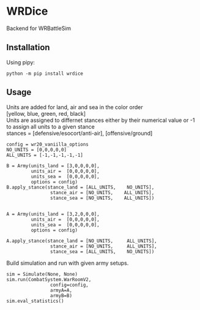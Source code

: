# WRDice
Backend for WRBattleSim

## Installation
Using pipy:

```
python -m pip install wrdice
```

## Usage


Units are added for land, air and sea in the color order  
[yellow, blue, green, red, black]  
Units are assigned to differnet stances either by their numerical value or -1 to assign all units to a given stance  
stances = [defensive/esocort/anti-air], [offensive/ground]
```
config = wr20_vaniilla_options
NO_UNITS = [0,0,0,0,0]
ALL_UNITS = [-1,-1,-1,-1,-1]

B = Army(units_land = [3,0,0,0,0], 
         units_air =  [0,0,0,0,0], 
         units_sea =  [0,0,0,0,0],
         options = config)
B.apply_stance(stance_land = [ALL_UNITS,    NO_UNITS],
                stance_air = [NO_UNITS,    ALL_UNITS],
                stance_sea = [NO_UNITS,    ALL_UNITS])


A = Army(units_land = [3,2,0,0,0], 
         units_air =  [0,0,0,0,0], 
         units_sea =  [0,0,0,0,0],
         options = config)

A.apply_stance(stance_land = [NO_UNITS,     ALL_UNITS],
                stance_air = [NO_UNITS,     ALL_UNITS],
                stance_sea = [ALL_UNITS,    NO_UNITS])
```
Build simulation and run with given army setups.
```
sim = Simulate(None, None)
sim.run(CombatSystem.WarRoomV2, 
                config=config, 
                armyA=A,
                armyB=B)
sim.eval_statistics()
```
